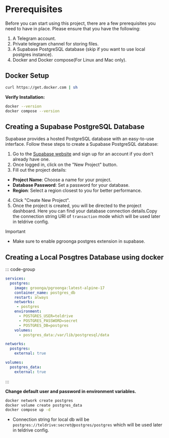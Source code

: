# Prerequisites

Before you can start using this project, there are a few prerequisites you need to have in place. Please ensure that you have the following:

1. A Telegram account.
3. Private telegram channel for storing files.
4. A Supabase PostgreSQL database (skip if you want to use local postgres instance).
5. Docker and Docker compose(For Linux and Mac only).

## Docker Setup

```sh
curl https://get.docker.com | sh
```
**Verify Installation:**
```sh
docker --version
docker compose --version
```

## Creating a Supabase PostgreSQL Database

Supabase provides a hosted PostgreSQL database with an easy-to-use interface. Follow these steps to create a Supabase PostgreSQL database:

1. Go to the [Supabase website](https://supabase.io) and sign up for an account if you don't already have one.
2. Once logged in, click on the "New Project" button.
3. Fill out the project details:
- **Project Name**: Choose a name for your project.
- **Database Password**: Set a password for your database.
- **Region**: Select a region closest to you for better performance.
4. Click "Create New Project".
5. Once the project is created, you will be directed to the project dashboard. Here you can find your database connection details.Copy the connection string URI of `transaction` mode  which will be used later in teldrive config.
> [!IMPORTANT]
>- Make sure to enable pgroonga postgres extension in supabase.


## Creating a Local Posgtres Database using docker

::: code-group

```yml [docker-compose.yml]
services:
  postgres:
    image: groonga/pgroonga:latest-alpine-17
    container_name: postgres_db
    restart: always
    networks:
     - postgres
    environment:
      - POSTGRES_USER=teldrive
      - POSTGRES_PASSWORD=secret
      - POSTGRES_DB=postgres
    volumes:
      - postgres_data:/var/lib/postgresql/data

networks:
  postgres:                                 
    external: true

volumes:
  postgres_data:
    external: true
```
:::

**Change default user and password in environment variables.**

```sh
docker network create postgres
docker volume create postgres_data
docker compose up -d
```
- Connection string for local db will be `postgres://teldrive:secret@postgres/postgres` which will be used later in teldrive config.